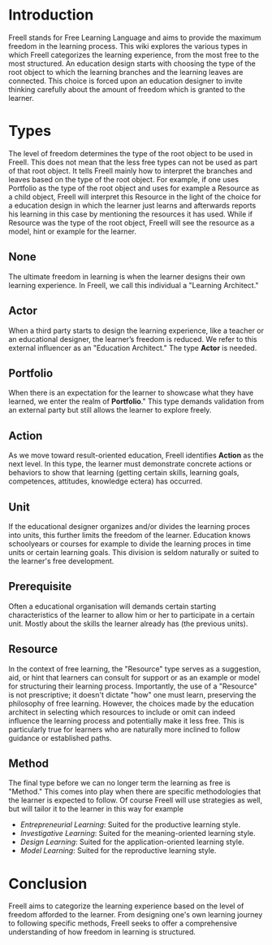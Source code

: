 # Introduction
Freell stands for Free Learning Language and aims to provide the maximum freedom in the learning process.
This wiki explores the various types in which Freell categorizes the learning experience,
from the most free to the most structured.
An education design starts with choosing the type of the root object
to which the learning branches and the learning leaves are connected.
This choice is forced upon an education designer 
to invite thinking carefully about the amount of freedom which is granted to the learner.

# Types
The level of freedom determines the type of the root object to be used in Freell.
This does not mean that the less free types can not be used as part of that root object.
It tells Freell mainly how to interpret the branches and leaves based on the type of the root object.
For example, if one uses Portfolio as the type of the root object and uses for example a Resource
as a child object, Freell will interpret this Resource in the light of the choice for a
education design in which the learner just learns and afterwards reports his learning
in this case by mentioning the resources it has used.
While if Resource was the type of the root object,
Freell will see the resource as a model, hint or example for the learner.

## None
The ultimate freedom in learning is when the learner designs their own learning experience.
In Freell, we call this individual a "Learning Architect."

## Actor
When a third party starts to design the learning experience, like a teacher or an educational designer, the learner’s freedom is reduced. We refer to this external influencer as an "Education Architect." The type **Actor** is needed.

## Portfolio
When there is an expectation for the learner to showcase what they have learned, we enter the realm of **Portfolio**." This type demands validation from an external party but still allows the learner to explore freely.

## Action
As we move toward result-oriented education, Freell identifies **Action** as the next level. In this type, the learner must demonstrate concrete actions or behaviors to show that learning (getting certain skills, learning goals, competences, attitudes, knowledge ectera) has occurred.

## Unit
If the educational designer organizes and/or divides the learning proces into units,
this further limits the freedom of the learner. Education knows schoolyears or courses for example to
divide the learning proces in time units or certain learning goals.
This division is seldom naturally or suited to the learner's free development.

## Prerequisite
Often a educational organisation will demands certain starting characteristics of the learner
to allow him or her to participate in a certain unit.
Mostly about the skills the learner already has (the previous units).

## Resource
In the context of free learning,
the "Resource" type serves as a suggestion, aid, or hint
that learners can consult for support
or as an example or model for structuring their learning process.
Importantly, the use of a "Resource" is not prescriptive;
it doesn't dictate "how" one must learn,
preserving the philosophy of free learning.
However, the choices made by the education architect in selecting
which resources to include or omit
can indeed influence the learning process and potentially make it less free.
This is particularly true for learners who are naturally more inclined
to follow guidance or established paths.

## Method
The final type before we can no longer term the learning as free is "Method." This comes into play when there are specific methodologies that the learner is expected to follow. Of course Freell will use strategies as well, but will tailor it to the learner in this way for example
* _Entrepreneurial Learning_: Suited for the productive learning style.
* _Investigative Learning_: Suited for the meaning-oriented learning style.
* _Design Learning_: Suited for the application-oriented learning style.
* _Model Learning_: Suited for the reproductive learning style.

# Conclusion
Freell aims to categorize the learning experience based on the level of freedom afforded to the learner. From designing one's own learning journey to following specific methods, Freell seeks to offer a comprehensive understanding of how freedom in learning is structured.

